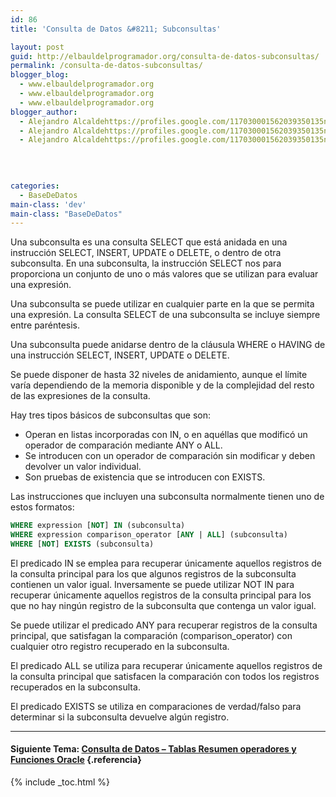 ```yaml
---
id: 86
title: 'Consulta de Datos &#8211; Subconsultas'

layout: post
guid: http://elbauldelprogramador.org/consulta-de-datos-subconsultas/
permalink: /consulta-de-datos-subconsultas/
blogger_blog:
  - www.elbauldelprogramador.org
  - www.elbauldelprogramador.org
  - www.elbauldelprogramador.org
blogger_author:
  - Alejandro Alcaldehttps://profiles.google.com/117030001562039350135noreply@blogger.com
  - Alejandro Alcaldehttps://profiles.google.com/117030001562039350135noreply@blogger.com
  - Alejandro Alcaldehttps://profiles.google.com/117030001562039350135noreply@blogger.com

  
  
  
categories:
  - BaseDeDatos
main-class: 'dev'
main-class: "BaseDeDatos"
---
```

<div class="icosql">
</div>

Una subconsulta es una consulta SELECT que está anidada en una instrucción SELECT, INSERT, UPDATE o DELETE, o dentro de otra subconsulta. En una subconsulta, la instrucción SELECT nos para proporciona un conjunto de uno o más valores que se utilizan para evaluar una expresión.

Una subconsulta se puede utilizar en cualquier parte en la que se permita una expresión. La consulta SELECT de una subconsulta se incluye siempre entre paréntesis.

Una subconsulta puede anidarse dentro de la cláusula WHERE o HAVING de una instrucción SELECT, INSERT, UPDATE o DELETE.  

<!--ad-->


Se puede disponer de hasta 32 niveles de anidamiento, aunque el límite varía dependiendo de la memoria disponible y de la complejidad del resto de las expresiones de la consulta.

Hay tres tipos básicos de subconsultas que son:

  * Operan en listas incorporadas con IN, o en aquéllas que modificó un operador de comparación mediante ANY o ALL.
  * Se introducen con un operador de comparación sin modificar y deben devolver un valor individual.
  * Son pruebas de existencia que se introducen con EXISTS.

Las instrucciones que incluyen una subconsulta normalmente tienen uno de estos formatos:

```sql
WHERE expression [NOT] IN (subconsulta)
WHERE expression comparison_operator [ANY | ALL] (subconsulta)
WHERE [NOT] EXISTS (subconsulta)

```

El predicado IN se emplea para recuperar únicamente aquellos registros de la consulta principal para los que algunos registros de la subconsulta contienen un valor igual. Inversamente se puede utilizar NOT IN para recuperar únicamente aquellos registros de la consulta principal para los que no hay ningún registro de la subconsulta que contenga un valor igual.

Se puede utilizar el predicado ANY para recuperar registros de la consulta principal, que satisfagan la comparación (comparison_operator) con cualquier otro registro recuperado en la subconsulta.

El predicado ALL se utiliza para recuperar únicamente aquellos registros de la consulta principal que satisfacen la comparación con todos los registros recuperados en la subconsulta.

El predicado EXISTS se utiliza en comparaciones de verdad/falso para determinar si la subconsulta devuelve algún registro.

* * *

#### Siguiente Tema: [Consulta de Datos &#8211; Tablas Resumen operadores y Funciones Oracle][1] {.referencia}



 [1]: https://elbauldelprogramador.com/consulta-de-datos-tablas-resumen/


{% include _toc.html %}
